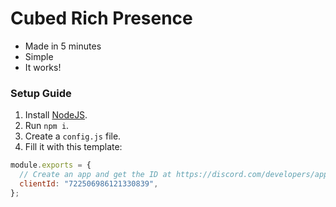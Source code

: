 # Cubed Rich Presence

- Made in 5 minutes
- Simple
- It works!

### Setup Guide

1. Install [NodeJS](https://nodejs.org).
1. Run `npm i`.
1. Create a `config.js` file.
1. Fill it with this template:

```js
module.exports = {
  // Create an app and get the ID at https://discord.com/developers/applications
  clientId: "722506986121330839",
};
```
